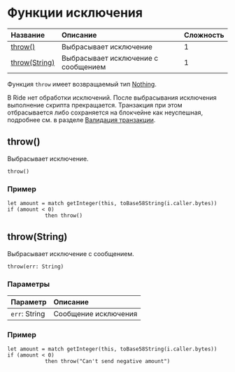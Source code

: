 # Функции исключения

| Название | Описание | Сложность |
| :--- | :--- | :--- |
| [throw()](#throw) | Выбрасывает исключение | 1 |
| [throw(String)](#throw-string) | Выбрасывает исключение с сообщением | 1 |

Функция `throw` имеет возвращаемый тип [Nothing](/ru/ride/data-types/).

В Ride нет обработки исключений. После выбрасывания исключения выполнение скрипта прекращается. Транзакция при этом отбрасывается либо сохраняется на блокчейне как неуспешная, подробнее см. в разделе [Валидация транзакции](/ru/blockchain/transaction/transaction-validation).

## throw()

Выбрасывает исключение.

``` ride
throw()
```

### Пример

``` ride
let amount = match getInteger(this, toBase58String(i.caller.bytes))
if (amount < 0)
            then throw()
```

## throw(String)

Выбрасывает исключение с сообщением.

``` ride
throw(err: String)
```

### Параметры

| Параметр | Описание |
| :--- | :--- |
| `err`: String | Сообщение исключения |

### Пример

``` ride
let amount = match getInteger(this, toBase58String(i.caller.bytes))
if (amount < 0)
            then throw("Can't send negative amount")
```

